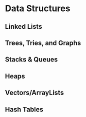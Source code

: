 # Data Structures

## Linked Lists

## Trees, Tries, and Graphs

## Stacks & Queues

## Heaps

## Vectors/ArrayLists

## Hash Tables